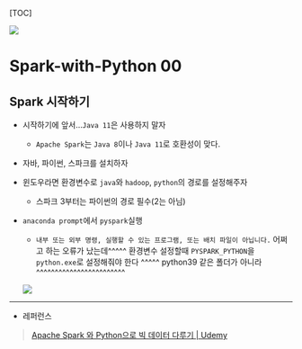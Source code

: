 [TOC]

![](https://user-images.githubusercontent.com/81341784/210832483-787c0f84-2d32-4b8a-9bb9-e7ee9a043cbc.png)

# Spark-with-Python 00

## Spark 시작하기

- 시작하기에 앞서...`Java 11`은 사용하지 말자
  
  - `Apache Spark`는 `Java 8`이나 `Java 11`로 호환성이 맞다.

- 자바, 파이썬, 스파크를 설치하자

- 윈도우라면 환경변수로 `java`와 `hadoop`, `python`의 경로를 설정해주자
  
  - 스파크 3부터는 파이썬의 경로 필수(2는 아님)

- `anaconda prompt`에서 `pyspark`실행
  
  - `내부 또는 외부 명령, 실행할 수 있는 프로그램, 또는 배치 파일이 아닙니다.` 어쩌고 하는 오류가 났는데^^^^^ 환경변수 설정할때 `PYSPARK_PYTHON`을 `python.exe`로 설정해줘야 한다 ^^^^^ python39 같은 폴더가 아니라 ^^^^^^^^^^^^^^^^^^^^^^^^
  
  ![](https://user-images.githubusercontent.com/81341784/210832500-00dcf6ea-3992-4a2a-817a-0a20ea460e99.png)

---

- 레퍼런스

> [Apache Spark 와 Python으로 빅 데이터 다루기 | Udemy](https://www.udemy.com/course/best-apache-spark-python/)
